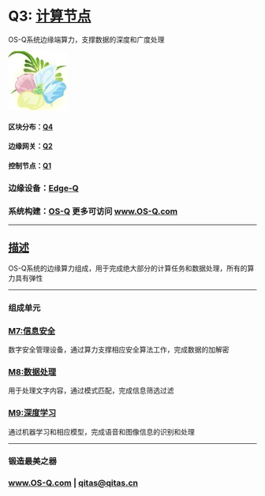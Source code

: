 ﻿# Q3: [计算节点](https://github.com/OS-Q/Q3) 

OS-Q系统边缘端算力，支撑数据的深度和广度处理

[![sites](OS-Q/OS-Q.png)](http://www.OS-Q.com)

#### 区块分布：[Q4](https://github.com/OS-Q/Q4)

#### 边缘网关：[Q2](https://github.com/OS-Q/Q2)

#### 控制节点：[Q1](https://github.com/OS-Q/Q1)

### 边缘设备：[Edge-Q](https://github.com/OS-Q/Edge-Q)

### 系统构建：[OS-Q](https://github.com/OS-Q/OS-Q)    更多可访问 www.OS-Q.com

---

## [描述](https://github.com/OS-Q/Q3/wiki) 

OS-Q系统的边缘算力组成，用于完成绝大部分的计算任务和数据处理，所有的算力具有弹性

---

### 组成单元

### [M7:信息安全](https://github.com/OS-Q/M7)

数字安全管理设备，通过算力支撑相应安全算法工作，完成数据的加解密
 
### [M8:数据处理](https://github.com/OS-Q/M8) 

用于处理文字内容，通过模式匹配，完成信息筛选过滤

### [M9:深度学习](https://github.com/OS-Q/M9)

通过机器学习和相应模型，完成语音和图像信息的识别和处理

---

###  锻造最美之器

###  www.OS-Q.com     |    qitas@qitas.cn

